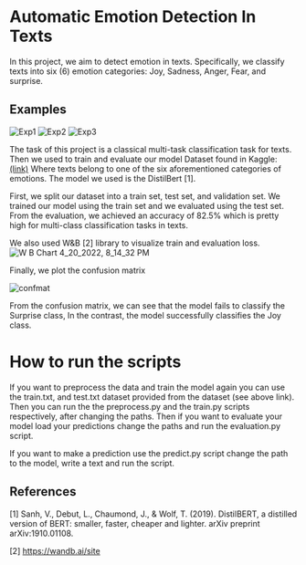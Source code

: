 # Automatic Emotion Detection In Texts
In this project, we aim to detect emotion in texts. Specifically, we classify texts into six (6) emotion categories: Joy, Sadness, Anger, Fear, and surprise.

## Examples

![Exp1](https://user-images.githubusercontent.com/46052843/174455562-da74af9f-741b-40c4-9efb-c76f3248c748.png)
![Exp2](https://user-images.githubusercontent.com/46052843/174455564-8d5d4f84-0d8e-4c9a-9d4d-78d96a0bd315.png)
![Exp3](https://user-images.githubusercontent.com/46052843/174455566-231dbe09-2e03-4252-ba24-195829edce0f.png)

The task of this project is a classical multi-task classification task for texts. Then we used to train and evaluate our model Dataset found in Kaggle: [(link)](https://www.kaggle.com/datasets/praveengovi/emotions-dataset-for-nlp) Where texts belong to one of the six aforementioned categories of emotions. The model we used is the DistilBert [1]. 

First, we split our dataset into a train set, test set, and validation set. We trained our model using the train set and we evaluated using the test set. 
From the evaluation, we achieved an accuracy of 82.5% which is pretty high for multi-class classification tasks in texts.

We also used W&B [2] library to visualize train and evaluation loss.
![W B Chart 4_20_2022, 8_14_32 PM](https://user-images.githubusercontent.com/46052843/174452980-c5a009a7-2925-48d0-9ba2-8a3459c34697.png)

Finally, we plot the confusion matrix

![confmat](https://user-images.githubusercontent.com/46052843/174452917-cf85c478-0582-4a38-b6de-9445227ade04.png)

From the confusion matrix, we can see that the model fails to classify the Surprise class,
In the contrast, the model successfully classifies the Joy class.

# How to run the scripts
If you want to preprocess the data and train the model again you can use the train.txt, and test.txt dataset provided from the dataset (see above link). Then you can run the the preprocess.py and the train.py scripts respectively, after changing the paths. Then if you want to evaluate your model load your predictions change the paths and run the evaluation.py script.

If you want to make a prediction use the predict.py script change the path to the model, write a text and run the script.

## References
[1] Sanh, V., Debut, L., Chaumond, J., & Wolf, T. (2019). DistilBERT, a distilled version of BERT: smaller, faster, cheaper and lighter. arXiv preprint arXiv:1910.01108.

[2] https://wandb.ai/site

